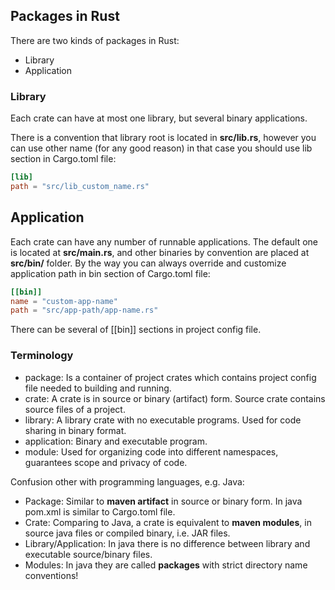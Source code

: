 
## Packages in Rust

There are two kinds of packages in Rust:
 - Library
 - Application

### Library
Each crate can have at most one library, but several binary applications.

There is a convention that library root is located in **src/lib.rs**, however you can use other name (for any good reason)
in that case you should use lib section in Cargo.toml file:

```toml
[lib]
path = "src/lib_custom_name.rs"
```

## Application
Each crate can have any number of runnable applications. The default one is located at **src/main.rs**,
and other binaries by convention are placed at **src/bin/** folder. By the way you can always override and customize application path
in bin section of Cargo.toml file:

```toml
[[bin]]
name = "custom-app-name"
path = "src/app-path/app-name.rs"
```

There can be several of [[bin]] sections in project config file.

### Terminology
- package: Is a container of project crates which contains project config file needed to building and running.
- crate: A crate is in source or binary (artifact) form. Source crate contains source files of a project.
- library: A library crate with no executable programs. Used for code sharing in binary format.
- application: Binary and executable program.
- module: Used for organizing code into different namespaces, guarantees scope and privacy of code.

Confusion other with programming languages, e.g. Java:
- Package: Similar to **maven artifact** in source or binary form. In java pom.xml is similar to Cargo.toml file.
- Crate: Comparing to Java, a crate is equivalent to **maven modules**, in source java files or compiled binary, i.e. JAR files. 
- Library/Application: In java there is no difference between library and executable source/binary files.
- Modules: In java they are called **packages** with strict directory name conventions!